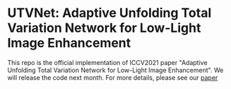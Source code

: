 # UTVNet: Adaptive Unfolding Total Variation Network for Low-Light Image Enhancement

This repo is the official implementation of ICCV2021 paper "Adaptive Unfolding Total Variation Network for Low-Light Image Enhancement". We will  release the code next month. For more details, please see our [paper](https://arxiv.org/abs/2110.00984)


